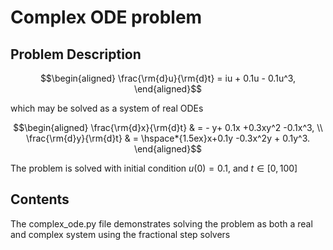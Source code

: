 # Complex ODE problem


## Problem Description

```math
\begin{aligned}
\frac{\rm{d}u}{\rm{d}t} = iu + 0.1u - 0.1u^3,
\end{aligned}
```
which may be solved as a system of real ODEs
```math
\begin{aligned}
\frac{\rm{d}x}{\rm{d}t} & = - y+  0.1x  +0.3xy^2 -0.1x^3,  \\
\frac{\rm{d}y}{\rm{d}t} & = \hspace*{1.5ex}x+0.1y -0.3x^2y + 0.1y^3.
\end{aligned}
```
The problem is solved with initial condition $`u(0) = 0.1`$, and $` t \in [0,100] `$


## Contents

The complex_ode.py file demonstrates solving the problem as both a real and complex system using the fractional step solvers